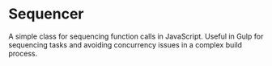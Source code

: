 # Sequencer
A simple class for sequencing function calls in JavaScript. Useful in Gulp for sequencing tasks and avoiding concurrency issues in a complex build process.
